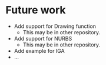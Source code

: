 # Future work
* Add support for Drawing function
    * This may be in other repository.
* Add support for NURBS
    * This may be in other repository.
* Add example for IGA
* ...
